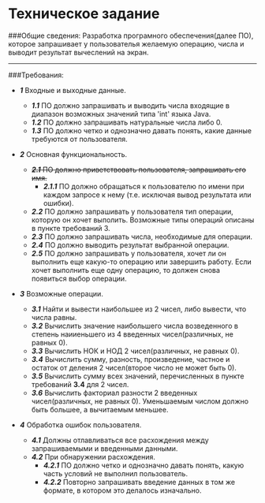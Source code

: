# Техническое задание

###Общие сведения:
Разработка програмного обеспечения(далее ПО), которое запрашивает у пользователья желаемую операцию, числа и выводит результат вычеслений на экран.

---
###Требования:
*  **_1_** Входные и выходные данные.
    * **_1.1_** ПО должно запрашивать и выводить числа входящие в диапазон возможных значений типа 'int' языка Java.
    * **_1.2_** ПО должно запрашивать натуральные числа либо 0.
    * **_1.3_** ПО должно четко и однозначно давать понять, какие данные требуются от пользователя.

* **_2_** Основная функциональность.
    * ~~**_2.1_** ПО должно приветствовать пользователя, запрашивать его имя.~~
        * **_2.1.1_** ПО должно обращаться к пользователю по имени при каждом запросе к нему (т.е. исключая вывод результата или ошибки).
    * **_2.2_** ПО должно запрашивать у пользователя тип операции, которую он хочет выполить. Возможные типы операций описаны в пункте требований 3.
    * **_2.3_** ПО должно запрашивать числа, необходимые для операции.
    * **_2.4_** ПО должно выводить результат выбранной операции.
    * **_2.5_** ПО должно запрашивать у пользователя, хочет ли он выполнить еще какую-то операцию или завершить работу. Если хочет выполнить еще одну операцию, то должен снова появиться выбор операции.
    
* **_3_** Возможные операции.
    * **_3.1_** Найти и вывести наибольшее из 2 чисел, либо вывести, что числа равны.
    * **_3.2_** Вычислить значение наибольшего числа возведенного в степень наииеньшего из 4 введенных чисел(различных, не равных 0).
    * **_3.3_** Вычислить НОК и НОД 2 чисел(различных, не равных 0).
    * **_3.4_** Вычислить сумму, разность, произведение, частное и остаток от деления 2 чисел(второе число не может быть 0).
    * **_3.5_** Вычислить сумму всех значений, перечисленных в пункте требований **3.4** для 2 чисел.
    * **_3.6_** Вычислить факториал разности 2 введенных чисел(различных, не равных 0). Уменьшаемым числом должно быть большее, а вычитаемым меньшее. 
    
* **_4_** Обработка ошибок пользователя.
    * **_4.1_** Должны отлавливаться все расхождения между запрашиваемыми и введенными данными.
    * **_4.2_** При обнаружении расхождения.
        * **_4.2.1_** ПО должно четко и однозначно давать понять, какую часть условий не выполнил пользователь.
        * **_4.2.2_** Повторно запрашивать введение данных в том же формате, в котором это делалось изначально.
        
    
